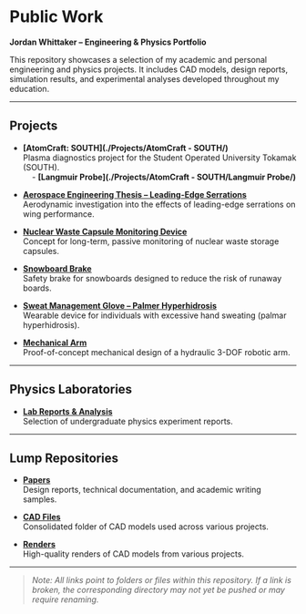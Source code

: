 # Public Work  
**Jordan Whittaker – Engineering & Physics Portfolio**  

This repository showcases a selection of my academic and personal engineering and physics projects. It includes CAD models, design reports, simulation results, and experimental analyses developed throughout my education.

---

## Projects  

- **[AtomCraft: SOUTH](./Projects/AtomCraft - SOUTH/)**  
  Plasma diagnostics project for the Student Operated University Tokamak (SOUTH).  
  &nbsp;&nbsp;&nbsp;&nbsp;- **[Langmuir Probe](./Projects/AtomCraft - SOUTH/Langmuir Probe/)**

- **[Aerospace Engineering Thesis – Leading-Edge Serrations](./Thesis_LE_Serrations/)**  
  Aerodynamic investigation into the effects of leading-edge serrations on wing performance.

- **[Nuclear Waste Capsule Monitoring Device](./Nuclear_Monitoring_Device/)**  
  Concept for long-term, passive monitoring of nuclear waste storage capsules.

- **[Snowboard Brake](./Snowboard_Brake/)**  
  Safety brake for snowboards designed to reduce the risk of runaway boards.

- **[Sweat Management Glove – Palmer Hyperhidrosis](./Sweat_Glove/)**  
  Wearable device for individuals with excessive hand sweating (palmar hyperhidrosis).

- **[Mechanical Arm](./Mechanical_Arm/)**  
  Proof-of-concept mechanical design of a hydraulic 3-DOF robotic arm.

---

## Physics Laboratories  

- **[Lab Reports & Analysis](./Physics_Labs/)**  
  Selection of undergraduate physics experiment reports.

---

## Lump Repositories  

- **[Papers](./Papers/)**  
  Design reports, technical documentation, and academic writing samples.

- **[CAD Files](./CAD_Files/)**  
  Consolidated folder of CAD models used across various projects.

- **[Renders](./Renders/)**  
  High-quality renders of CAD models from various projects.

---

> _Note: All links point to folders or files within this repository. If a link is broken, the corresponding directory may not yet be pushed or may require renaming._
